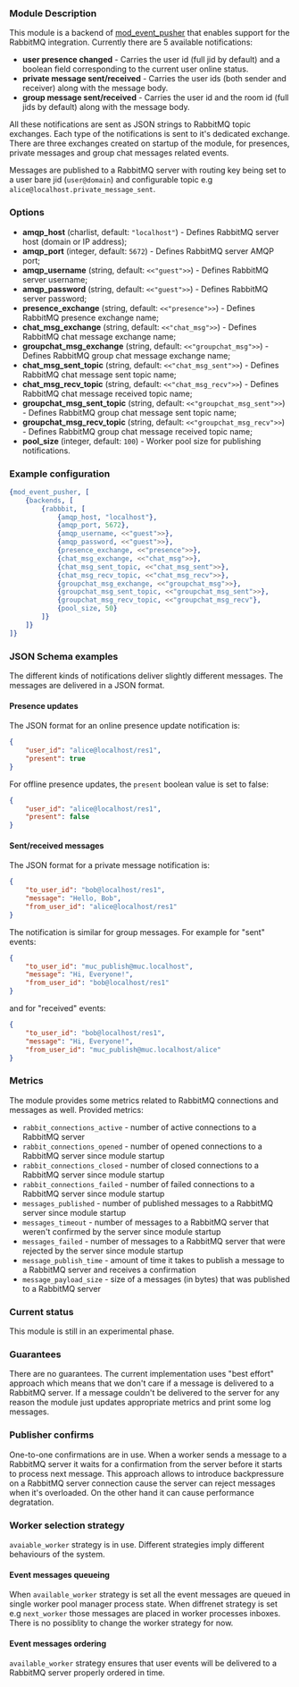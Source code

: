 ### Module Description

This module is a backend of [mod_event_pusher] that enables support for the
RabbitMQ integration. Currently there are 5 available notifications:

* **user presence changed** - Carries the user id (full jid by default) and
a boolean field corresponding to the current user online status.
* **private message sent/received** - Carries the user ids (both sender and
receiver) along with the message body.
* **group message sent/received** - Carries the user id and the room id
(full jids by default) along with the message body.

All these notifications are sent as JSON strings to RabbitMQ topic exchanges.
Each type of the notifications is sent to it's dedicated exchange. There are
three exchanges created on startup of the module, for presences, private
messages and group chat messages related events.

Messages are published to a RabbitMQ server with routing key being set to a user
bare jid (`user@domain`) and configurable topic e.g `alice@localhost.private_message_sent`.

### Options

* **amqp_host** (charlist, default: `"localhost"`) - Defines RabbitMQ server host (domain or IP address);
* **amqp_port** (integer, default: `5672`) - Defines RabbitMQ server AMQP port;
* **amqp_username** (string, default: `<<"guest">>`) - Defines RabbitMQ server username;
* **amqp_password** (string, default: `<<"guest">>`) - Defines RabbitMQ server password;
* **presence_exchange** (string, default: `<<"presence">>`) - Defines RabbitMQ presence exchange name;
* **chat_msg_exchange** (string, default: `<<"chat_msg">>`) - Defines RabbitMQ chat message exchange name;
* **groupchat_msg_exchange** (string, default: `<<"groupchat_msg">>`) - Defines RabbitMQ group chat message exchange name;
* **chat_msg_sent_topic** (string, default: `<<"chat_msg_sent">>`) - Defines RabbitMQ chat message sent topic name;
* **chat_msg_recv_topic** (string, default: `<<"chat_msg_recv">>`) - Defines RabbitMQ chat message received topic name;
* **groupchat_msg_sent_topic** (string, default: `<<"groupchat_msg_sent">>`) - Defines RabbitMQ group chat message sent topic name;
* **groupchat_msg_recv_topic** (string, default: `<<"groupchat_msg_recv">>`) - Defines RabbitMQ group chat message received topic name;
* **pool_size** (integer, default: `100`) - Worker pool size for publishing notifications.

### Example configuration

```Erlang
{mod_event_pusher, [
    {backends, [
        {rabbbit, [
            {amqp_host, "localhost"},
            {amqp_port, 5672},
            {amqp_username, <<"guest">>},
            {amqp_password, <<"guest">>},
            {presence_exchange, <<"presence">>},
            {chat_msg_exchange, <<"chat_msg">>},
            {chat_msg_sent_topic, <<"chat_msg_sent">>},
            {chat_msg_recv_topic, <<"chat_msg_recv">>},
            {groupchat_msg_exchange, <<"groupchat_msg">>},
            {groupchat_msg_sent_topic, <<"groupchat_msg_sent">>},
            {groupchat_msg_recv_topic, <<"groupchat_msg_recv"},
            {pool_size, 50}
        ]}
    ]}
]}
```

### JSON Schema examples
The different kinds of notifications deliver slightly different messages.
The messages are delivered in a JSON format.
#### Presence updates

The JSON format for an online presence update notification is:
```JSON
{
    "user_id": "alice@localhost/res1",
    "present": true
}
```

For offline presence updates, the `present` boolean value is set to false:

```JSON
{
    "user_id": "alice@localhost/res1",
    "present": false
}
```
#### Sent/received messages
The JSON format for a private message notification is:
```JSON
{
    "to_user_id": "bob@localhost/res1",
    "message": "Hello, Bob",
    "from_user_id": "alice@localhost/res1"
}
```
The notification is similar for group messages. For example for "sent" events:
```JSON
{
    "to_user_id": "muc_publish@muc.localhost",
    "message": "Hi, Everyone!",
    "from_user_id": "bob@localhost/res1"
}
```
and for "received" events:

```JSON
{
    "to_user_id": "bob@localhost/res1",
    "message": "Hi, Everyone!",
    "from_user_id": "muc_publish@muc.localhost/alice"
}
```

### Metrics

The module provides some metrics related to RabbitMQ connections and messages
as well. Provided metrics:

  * `rabbit_connections_active` - number of active connections to a RabbitMQ
  server
  * `rabbit_connections_opened` - number of opened connections to a RabbitMQ
  server since module startup
  * `rabbit_connections_closed` - number of closed connections to a RabbitMQ
  server since module startup
  * `rabbit_connections_failed` - number of failed connections to a RabbitMQ
  server since module startup
  * `messages_published` - number of published messages to a RabbitMQ server
  since module startup
  * `messages_timeout` - number of messages to a RabbitMQ server that weren't
  confirmed by the server since module startup
  * `messages_failed` - number of messages to a RabbitMQ server that were
  rejected by the server since module startup
  * `message_publish_time` - amount of time it takes to publish a message to
  a RabbitMQ server and receives a confirmation
  * `message_payload_size` - size of a messages (in bytes) that was published to
  a RabbitMQ server

### Current status

This module is still in an experimental phase.

### Guarantees

There are no guarantees. The current implementation uses "best effort" approach
which means that we don't care if a message is delivered to a RabbitMQ server.
If a message couldn't be delivered to the server for any reason the module
just updates appropriate metrics and print some log messages.

### Publisher confirms

One-to-one confirmations are in use. When a worker sends a message to a RabbitMQ
server it waits for a confirmation from the server before it starts to process
next message. This approach allows to introduce backpressure on a RabbitMQ server
connection cause the server can reject messages when it's overloaded. On the
other hand it can cause performance degratation.

### Worker selection strategy

`avaiable_worker` strategy is in use. Different strategies imply different
behaviours of the system.

#### Event messages queueing

When `available_worker` strategy is set all the event messages are queued in
single worker pool manager process state. When diffrenet strategy is set e.g
`next_worker` those messages are placed in worker processes inboxes. There is no
possiblity to change the worker strategy for now.

#### Event messages ordering

`available_worker` strategy ensures that user events will be delivered to
a RabbitMQ server properly ordered in time.

[mod_event_pusher]: ./mod_event_pusher.md
